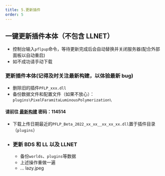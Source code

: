 ```yaml
---
title: 5.更新插件
order: 5
---
```


## 一键更新插件本体（不包含 LLNET）

- 控制台输入`pflpup`命令，等待更新完成后会自动替换并关闭服务器(配合外部面板以自动重启)
- 如不成功请手动下载

### 更新插件本体(记得及时关注最新构建，以体验最新 bug)

- 删除旧的插件`PFLP_xxx.dll`
- 备份数据文件和配置文件（如果不放心）：`plugins\PixelFaramitaLuminousPolymerization\`

#### 请前往 [最新构建](https://gxh.lanzoum.com/b03v3gxbi) 密码：114514

- 下载上传日期最近的`PFLP_Beta_2022_xx_xx__xx_xx_xx.dll`置于插件目录（`plugins`）
- ### 更新 BDS 和 LL 以及 LLNET
  - 备份`worlds`、`plugins`等数据
  - 上述操作重做一遍
  - ...
    lazy.jpeg
